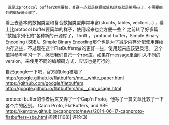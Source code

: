      说是比protocol buffer这些要快，关键一点就是数据赋值和读取就是编解码了，不需要额外的编解码步骤了。
看上去基本的数据类型和复合数据类型非常丰富(structs, tables, vectors,..)  ，看上比protocol buffer要简单的样子，使用起来也会方便一些？
	之前转了好多篇 “数据序列化的”各种新的开源库了， thrift ， protocol buffer，Simple Binary Encoding (SBE)。Simple Binary Encoding那个也是为了减少内存分配使用连续内存这些，不过现在这个FlatBuffers做的更好一些，使用起来应该更灵活。
        这个值得参考学习一下，感觉我们自己一个rpc库，如果在message里面引入不同的version，来使用不同的编解码方式，应该也是可行的。


自己google一下吧，官方的blog被墙了
http://google.github.io/flatbuffers/md__white_paper.html
https://github.com/google/flatbuffers
http://google.github.io/flatbuffers/md__cpp_usage.html


protocol buffer的作者后来又弄了一个Cap'n Proto，他写了一篇文章比较了一下各个库的区别。
Cap'n Proto, FlatBuffers, and SBE
https://kentonv.github.io/capnproto/news/2014-06-17-capnproto-flatbuffers-sbe.html
阅读(1108)| 评论(3)

